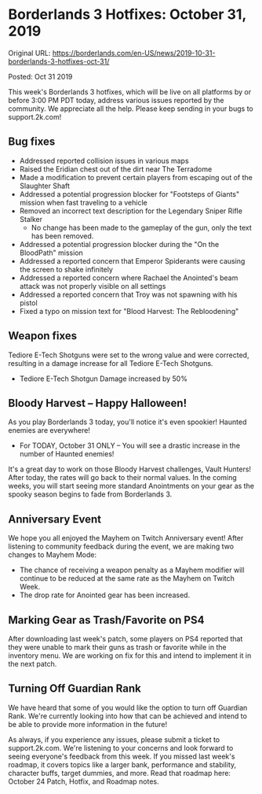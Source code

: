 Borderlands 3 Hotfixes: October 31, 2019
========================================

Original URL: https://borderlands.com/en-US/news/2019-10-31-borderlands-3-hotfixes-oct-31/

Posted: Oct 31 2019

This week's Borderlands 3 hotfixes, which will be live on all platforms by or before 3:00 PM PDT today, address various issues reported by the community. We appreciate all the help. Please keep sending in your bugs to support.2k.com!

Bug fixes
---------

- Addressed reported collision issues in various maps
- Raised the Eridian chest out of the dirt near The Terradome
- Made a modification to prevent certain players from escaping out of the Slaughter Shaft
- Addressed a potential progression blocker for "Footsteps of Giants" mission when fast traveling to a vehicle
- Removed an incorrect text description for the Legendary Sniper Rifle Stalker
  - No change has been made to the gameplay of the gun, only the text has been removed.
- Addressed a potential progression blocker during the "On the BloodPath" mission
- Addressed a reported concern that Emperor Spiderants were causing the screen to shake infinitely
- Addressed a reported concern where Rachael the Anointed's beam attack was not properly visible on all settings
- Addressed a reported concern that Troy was not spawning with his pistol
- Fixed a typo on mission text for "Blood Harvest: The Rebloodening"

Weapon fixes
------------

Tediore E-Tech Shotguns were set to the wrong value and were corrected, resulting in a damage increase for all Tediore E-Tech Shotguns.

- Tediore E-Tech Shotgun Damage increased by 50%

Bloody Harvest – Happy Halloween!
---------------------------------

As you play Borderlands 3 today, you'll notice it's even spookier! Haunted enemies are everywhere!

- For TODAY, October 31 ONLY – You will see a drastic increase in the number of Haunted enemies!

It's a great day to work on those Bloody Harvest challenges, Vault Hunters! After today, the rates will go back to their normal values. In the coming weeks, you will start seeing more standard Anointments on your gear as the spooky season begins to fade from Borderlands 3.

Anniversary Event
-----------------

We hope you all enjoyed the Mayhem on Twitch Anniversary event! After listening to community feedback during the event, we are making two changes to Mayhem Mode:

- The chance of receiving a weapon penalty as a Mayhem modifier will continue to be reduced at the same rate as the Mayhem on Twitch Week.
- The drop rate for Anointed gear has been increased.

Marking Gear as Trash/Favorite on PS4
-------------------------------------

After downloading last week's patch, some players on PS4 reported that they were unable to mark their guns as trash or favorite while in the inventory menu. We are working on fix for this and intend to implement it in the next patch.

Turning Off Guardian Rank
-------------------------

We have heard that some of you would like the option to turn off Guardian Rank. We're currently looking into how that can be achieved and intend to be able to provide more information in the future!

As always, if you experience any issues, please submit a ticket to support.2k.com. We're listening to your concerns and look forward to seeing everyone's feedback from this week. If you missed last week's roadmap, it covers topics like a larger bank, performance and stability, character buffs, target dummies, and more. Read that roadmap here: October 24 Patch, Hotfix, and Roadmap notes.

